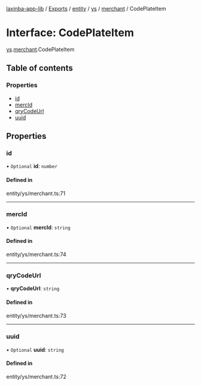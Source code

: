 [laxinba-app-lib](../README.md) / [Exports](../modules.md) / [entity](../modules/entity.md) / [ys](../modules/entity.ys.md) / [merchant](../modules/entity.ys.merchant.md) / CodePlateItem

# Interface: CodePlateItem

[ys](../modules/entity.ys.md).[merchant](../modules/entity.ys.merchant.md).CodePlateItem

## Table of contents

### Properties

- [id](entity.ys.merchant.CodePlateItem.md#id)
- [mercId](entity.ys.merchant.CodePlateItem.md#mercid)
- [qryCodeUrl](entity.ys.merchant.CodePlateItem.md#qrycodeurl)
- [uuid](entity.ys.merchant.CodePlateItem.md#uuid)

## Properties

### id

• `Optional` **id**: `number`

#### Defined in

entity/ys/merchant.ts:71

___

### mercId

• `Optional` **mercId**: `string`

#### Defined in

entity/ys/merchant.ts:74

___

### qryCodeUrl

• **qryCodeUrl**: `string`

#### Defined in

entity/ys/merchant.ts:73

___

### uuid

• `Optional` **uuid**: `string`

#### Defined in

entity/ys/merchant.ts:72
